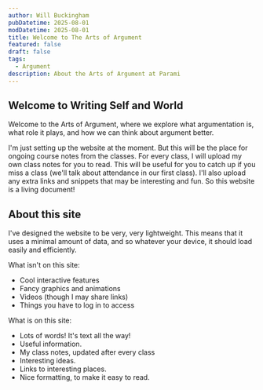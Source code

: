 ```yaml
---
author: Will Buckingham
pubDatetime: 2025-08-01
modDatetime: 2025-08-01
title: Welcome to The Arts of Argument
featured: false
draft: false
tags:
  - Argument
description: About the Arts of Argument at Parami
---
```

## Welcome to Writing Self and World

Welcome to the Arts of Argument, where we explore what argumentation is, what role it plays, and how we can think about argument better.

I'm just setting up the website at the moment. But this will be the place for ongoing course notes from the classes. For every class, I will upload my own class notes for you to read. This will be useful for you to catch up if you miss a class (we'll talk about attendance in our first class). I'll also upload any extra links and snippets that may be interesting and fun. So this website is a living document!

## About this site 

I've designed the website to be very, very lightweight. This means that it uses a minimal amount of data, and so whatever your device, it should load easily and efficiently. 

What isn't on this site:

- Cool interactive features
- Fancy graphics and animations
- Videos (though I may share links)
- Things you have to log in to access

What is on this site:

- Lots of words! It's text all the way!
- Useful information.
- My class notes, updated after every class
- Interesting ideas.
- Links to interesting places.
- Nice formatting, to make it easy to read.